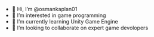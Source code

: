 - 👋 Hi, I’m @osmankaplan01
- 👀 I’m interested in game programming
- 🌱 I’m currently learning Unity Game Engine
- 💞️ I’m looking to collaborate on expert game devolopers


<!---
osmankaplan01/osmankaplan01 is a ✨ special ✨ repository because its `README.md` (this file) appears on your GitHub profile.
You can click the Preview link to take a look at your changes.
--->
